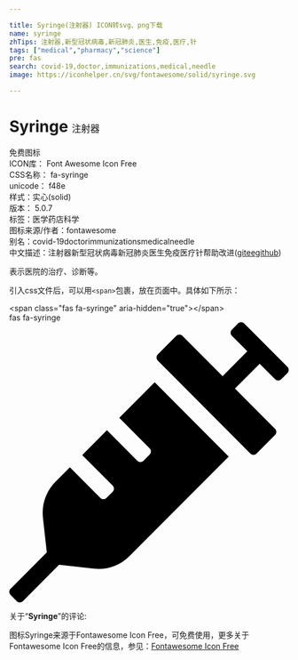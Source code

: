 ```yaml
---

title: Syringe(注射器) ICON转svg、png下载
name: syringe
zhTips: 注射器,新型冠状病毒,新冠肺炎,医生,免疫,医疗,针
tags: ["medical","pharmacy","science"]
pre: fas
search: covid-19,doctor,immunizations,medical,needle
image: https://iconhelper.cn/svg/fontawesome/solid/syringe.svg

---
```


# Syringe  <small style="font-size: 60%;font-weight: 100">注射器</small>


<div class="detail-page">
<p>
<span><span class="badge-success badge">免费图标</span> </span>
<br/>
<span>
ICON库：
<span class="badge-secondary badge">Font Awesome Icon Free</span> 
</span>
<br/>
<span>
CSS名称：
<span class="badge-secondary badge">fa-syringe</span> 
</span>
<br/>
<span>
unicode：
<span class="badge-secondary badge">f48e</span> 
<copy-btn content='f48e' btn-title=""></copy-btn>
<copy-btn :content='String.fromCodePoint(parseInt("f48e", 16))' btn-title="复制U"></copy-btn>
</span><br/><span>样式：<span class="badge-light badge">实心(solid)</span></span>
<br/>
<span>
版本：
<span class="badge-secondary badge">5.0.7</span> 
</span><br/><span>标签：<span class="badge-light badge"><router-link to="/tags/medical.html">医学</router-link></span><span class="badge-light badge"><router-link to="/tags/pharmacy.html">药店</router-link></span><span class="badge-light badge"><router-link to="/tags/science.html">科学</router-link></span></span>
<br/>
<span>图标来源/作者：<span class="badge-light badge">fontawesome</span></span> 
<br/>
<span>别名：<span class="badge-light badge">covid-19</span><span class="badge-light badge">doctor</span><span class="badge-light badge">immunizations</span><span class="badge-light badge">medical</span><span class="badge-light badge">needle</span></span><br/><span class="zh-detail">中文描述：<span class="badge-primary badge">注射器</span><span class="badge-primary badge">新型冠状病毒</span><span class="badge-primary badge">新冠肺炎</span><span class="badge-primary badge">医生</span><span class="badge-primary badge">免疫</span><span class="badge-primary badge">医疗</span><span class="badge-primary badge">针</span><span class="help-link"><span>帮助改进</span>(<a href="https://gitee.com/liuwave/icon-helper/edit/master/json/fontawesome/solid/syringe.json" target="_blank" rel="noopener noreferrer">gitee</a><a href="https://github.com/liuwave/icon-helper/edit/master/json/fontawesome/solid/syringe.json" target="_blank" rel="noopener noreferrer">github</a></span>)</span><br/>
</p>
</div><div class="description description alert alert-light">表示医院的治疗、诊断等。</div>
<div class="alert alert-dark">
  <i class="fas fa-syringe fa-xs"></i>
  <i class="fas fa-syringe fa-sm"></i>
  <i class="fas fa-syringe fa-lg"></i>
  <i class="fas fa-syringe fa-2x"></i>
  <i class="fas fa-syringe fa-3x"></i>
  <i class="fas fa-syringe fa-5x"></i>
  <i class="fas fa-syringe fa-7x"></i>
</div>
<div>
  <p>引入css文件后，可以用<code>&lt;span&gt;</code>包裹，放在页面中。具体如下所示：    
  </p>
  <div class="alert alert-primary" style="font-size: 14px">
    &lt;span class="fas fa-syringe" aria-hidden="true"&gt;&lt;/span&gt;
    <copy-btn content='<span class="fas fa-syringe" aria-hidden="true"></span>'></copy-btn>
  </div>
  <div class="alert alert-secondary">
    <i class="fas fa-syringe"
    style="font-size: 24px"
    aria-hidden="true"></i> fas fa-syringe
    <copy-btn content="fas fa-syringe" btn-title="复制图标名称"></copy-btn>
  </div>
</div>
<div id="svg" class="svg-wrap">
<svg xmlns="http://www.w3.org/2000/svg" viewBox="0 0 512 512"><path d="M201.5 174.8l55.7 55.8c3.1 3.1 3.1 8.2 0 11.3l-11.3 11.3c-3.1 3.1-8.2 3.1-11.3 0l-55.7-55.8-45.3 45.3 55.8 55.8c3.1 3.1 3.1 8.2 0 11.3l-11.3 11.3c-3.1 3.1-8.2 3.1-11.3 0L111 265.2l-26.4 26.4c-17.3 17.3-25.6 41.1-23 65.4l7.1 63.6L2.3 487c-3.1 3.1-3.1 8.2 0 11.3l11.3 11.3c3.1 3.1 8.2 3.1 11.3 0l66.3-66.3 63.6 7.1c23.9 2.6 47.9-5.4 65.4-23l181.9-181.9-135.7-135.7-64.9 65zm308.2-93.3L430.5 2.3c-3.1-3.1-8.2-3.1-11.3 0l-11.3 11.3c-3.1 3.1-3.1 8.2 0 11.3l28.3 28.3-45.3 45.3-56.6-56.6-17-17c-3.1-3.1-8.2-3.1-11.3 0l-33.9 33.9c-3.1 3.1-3.1 8.2 0 11.3l17 17L424.8 223l17 17c3.1 3.1 8.2 3.1 11.3 0l33.9-34c3.1-3.1 3.1-8.2 0-11.3l-73.5-73.5 45.3-45.3 28.3 28.3c3.1 3.1 8.2 3.1 11.3 0l11.3-11.3c3.1-3.2 3.1-8.2 0-11.4z"/></svg>
</div>
<detail full-name='fa-syringe'></detail>
<div class="icon-detail__container">
<p>关于“<b>Syringe</b>”的评论:</p>
</div>
<Vssue title="关于“Syringe”的评论" />    
<div><p>图标Syringe来源于Fontawesome Icon Free，可免费使用，更多关于  Fontawesome Icon Free的信息，参见：<a target="_blank" href="https://iconhelper.cn/fontawesome.html">Fontawesome Icon Free</a>
</p></div>
